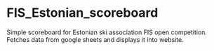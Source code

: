 # FIS_Estonian_scoreboard

Simple scoreboard for Estonian ski association FIS open competition.
Fetches data from google sheets and displays it into website.

